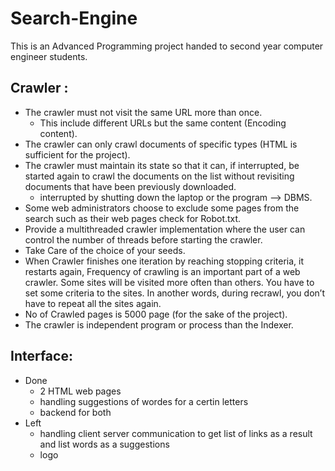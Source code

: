 # Search-Engine
This is an Advanced Programming project handed to second year computer engineer students.

## Crawler :
- The crawler must not visit the same URL more than once.
   - This include different URLs but the same content (Encoding content).
- The crawler can only crawl documents of specific types (HTML is sufficient for the project).
- The crawler must maintain its state so that it can, if interrupted, be started again to crawl the documents on the list without revisiting documents that have been previously downloaded.
   - interrupted by shutting down the laptop or the program --> DBMS.
- Some web administrators choose to exclude some pages from the search such as their web pages check for Robot.txt.
- Provide a multithreaded crawler implementation where the user can control the number of threads before starting the crawler.
- Take Care of the choice of your seeds.
- When Crawler finishes one iteration by reaching stopping criteria, it restarts again, Frequency of crawling is an important part of a web crawler. Some sites will be visited more often than others. You have to set some criteria to the sites. In another words, during recrawl, you don’t have to repeat all the sites again.
- No of Crawled pages is 5000 page (for the sake of the project).
- The crawler is independent program or process than the Indexer.

## Interface:
- Done
   - 2 HTML web pages 
   - handling suggestions of wordes for a certin letters 
   - backend for both
- Left
   - handling client server communication to get list of links as a result and list words as a suggestions
   - logo 
 
